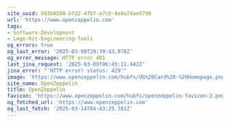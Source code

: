 ```yaml
---
site_uuid: 693b8508-bfd2-4fb7-a7c0-4e8a7dae9799
url: 'https://www.openzeppelin.com'
tags:
- Software-Development
- Lego-Kit-Engineering-Tools
og_errors: true
og_last_error: '2025-03-08T20:39:43.978Z'
og_error_message: HTTP error 401
last_jina_request: '2025-03-09T06:45:11.442Z'
jina_error: "'HTTP error! status: 429'"
image: 'https://www.openzeppelin.com/hubfs/OG%20Card%20-%20Homepage.png'
site_name: OpenZeppelin
title: OpenZeppelin
favicon: 'https://www.openzeppelin.com/hubfs/openzeppelin-favicon-2.png'
og_fetched_url: 'https://www.openzeppelin.com'
og_last_fetch: '2025-03-14T04:43:25.781Z'
---
```


